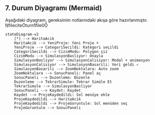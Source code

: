 ## 7. Durum Diyagramı (Mermaid)

Aşağıdaki diyagram, gereksinim notlarındaki akışa göre hazırlanmıştır. fileciteturn1file0

```mermaid
stateDiagram-v2
    [*] --> HaritaAcik
    HaritaAcik --> YeniProje: Yeni Proje +
    YeniProje --> CategoriSecildi: Kategori seçildi
    CategoriSecildi --> CizimModu: Polygon çiz
    CizimModu --> SimulasyonBasliyor: Onayla
    SimulasyonBasliyor --> SimulasyonCalisiyor: Modal + animasyon
    SimulasyonCalisiyor --> SimulasyonBasarili: Veri geldi ✓
    SimulasyonBasarili --> ZoomNoktalara: Auto zoom
    ZoomNoktalara --> SonucPaneli: Panel aç
    SonucPaneli --> Duzenleme: Düzenle
    Duzenleme --> TekrarSimule: Tekrar Simüle Et
    TekrarSimule --> SimulasyonBasliyor
    SonucPaneli --> Kaydet: Kaydet
    Kaydet --> ProjeKaydedildi: Sol menüye ekle
    ProjeKaydedildi --> HaritaAcik
    ProjeKaydedildi --> ProjeGoruntule: Sol menüden seç
    ProjeGoruntule --> SonucPaneli
```
